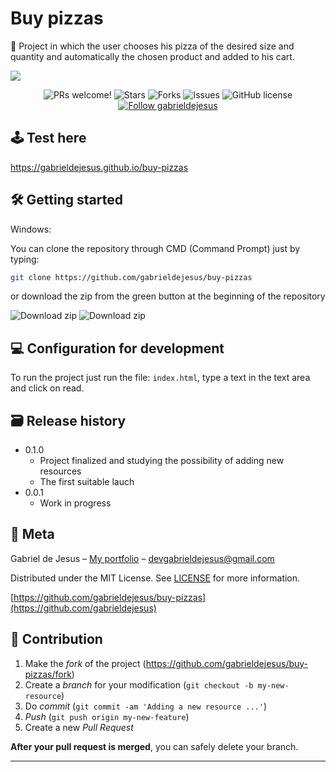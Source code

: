 # Buy pizzas

🍕 Project in which the user chooses his pizza of the desired size and quantity and automatically the chosen product and added to his cart.

![](images/web-preview.gif)

<p align="center">
  <img alt="PRs welcome!" src="https://img.shields.io/static/v1?label=PRs&message=WELCOME&style=for-the-badge&color=4A90E2&labelColor=222222" />
     
   <img alt="Stars" src="https://img.shields.io/github/stars/gabrieldejesus/buy-pizzas?color=4A90E2&label=STARS&logo=3C424B&logoColor=3C424B&style=for-the-badge&labelColor=222222" />

   <img alt="Forks" src="https://img.shields.io/github/forks/gabrieldejesus/buy-pizzas?color=4A90E2&label=FORKS&logo=3C424B&logoColor=3C424B&style=for-the-badge&labelColor=222222" />

   <img alt="Issues" src="https://img.shields.io/github/issues/gabrieldejesus/buy-pizzas?color=4A90E2&label=ISSUES&logo=3C424B&logoColor=3C424B&style=for-the-badge&labelColor=222222" />

   <img alt="GitHub license" src="https://img.shields.io/github/license/gabrieldejesus/buy-pizzas?color=4A90E2&label=LICENSE&logo=3C424B&logoColor=3C424B&style=for-the-badge&labelColor=222222" />

  <a href="https://github.com/gabrieldejesus">
    <img alt="Follow gabrieldejesus" src="https://img.shields.io/static/v1?label=Follow&message=gabrieldejesus&style=for-the-badge&color=4A90E2&labelColor=222222" />
  </a>
</p>

## 🕹 Test here

https://gabrieldejesus.github.io/buy-pizzas

## 🛠 Getting started

Windows:

You can clone the repository through CMD (Command Prompt) just by typing:

```sh
git clone https://github.com/gabrieldejesus/buy-pizzas
```

or download the zip from the green button at the beginning of the repository

<img src="https://i.ibb.co/3mLnKMH/clone.png" alt="Download zip" border="0">

<img src="https://i.ibb.co/3M5CXKm/clone-zip.png" alt="Download zip" border="0">

## 💻 Configuration for development

To run the project just run the file: `index.html`, type a text in the text area and click on read.

## 🗃 Release history

- 0.1.0
  - Project finalized and studying the possibility of adding new resources
  - The first suitable lauch
- 0.0.1
  - Work in progress

## 📝 Meta

Gabriel de Jesus – [My portfolio](https://gabrieldesenvolvedor.com) – devgabrieldejesus@gmail.com

Distributed under the MIT License. See [LICENSE](LICENSE) for more information.

[https://github.com/gabrieldejesus/buy-pizzas](https://github.com/gabrieldejesus)

## 🚀 Contribution

1. Make the _fork_ of the project (<https://github.com/gabrieldejesus/buy-pizzas/fork>)
2. Create a _branch_ for your modification (`git checkout -b my-new-resource`)
3. Do _commit_ (`git commit -am 'Adding a new resource ...'`)
4. _Push_ (`git push origin my-new-feature`)
5. Create a new _Pull Request_

**After your pull request is merged**, you can safely delete your branch.

---
